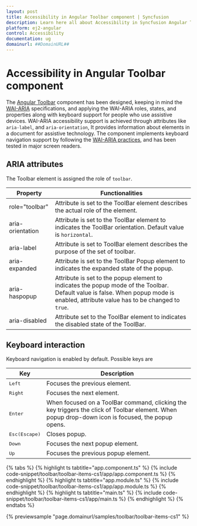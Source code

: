 ```yaml
---
layout: post
title: Accessibility in Angular Toolbar component | Syncfusion
description: Learn here all about Accessibility in Syncfusion Angular Toolbar component of Syncfusion Essential JS 2 and more.
platform: ej2-angular
control: Accessibility 
documentation: ug
domainurl: ##DomainURL##
---
```


# Accessibility in Angular Toolbar component

The [Angular Toolbar](https://www.syncfusion.com/angular-ui-components/angular-toolbar) component has been designed,  keeping in mind the [WAI-ARIA](http://www.w3.org/WAI/PF/aria-practices/) specifications, and applying the WAI-ARIA roles, states, and properties along with keyboard support for people who use assistive devices. WAI-ARIA accessibility support is achieved through attributes like `aria-label`, and `aria-orientation`, It provides information about elements in a document for assistive technology.  The component implements keyboard navigation support by following the [WAI-ARIA practices](https://www.w3.org/TR/wai-aria-practices/), and has been tested in major screen readers.

## ARIA attributes

The Toolbar element is assigned the role of `toolbar`.

|   **Property**  | **Functionalities** |
|-----------------| ------------------- |
|   role="toolbar"   | Attribute is set to the ToolBar element describes the actual role of the element. |
|  aria-orientation |  Attribute is set to the ToolBar element to indicates the ToolBar orientation. Default value is `horizontal`. |
|    aria-label    | Attribute is set to ToolBar element describes the purpose of the set of toolbar. |
|   aria-expanded  | Attribute is set to the ToolBar Popup  element to indicates the expanded state of the popup.|
|   aria-haspopup  | Attribute is set to the popup element to indicates the popup mode of the Toolbar. Default value is false. When popup mode is enabled, attribute value has to be changed to `true`. |
|  aria-disabled   | Attribute set to the ToolBar element to indicates the disabled state of the ToolBar. |

## Keyboard interaction

Keyboard navigation is enabled by default. Possible keys are

| Key           | Description                                                                         |
|---------------|-------------------------------------------------------------------------------------|
| <kbd>Left</kbd>    | Focuses the previous element.                                                    |
| <kbd>Right</kbd>   | Focuses the next element.                                                            |
| <kbd>Enter</kbd>         | When focused on a ToolBar command, clicking the key triggers the click of Toolbar element. When popup drop-down icon is focused, the popup opens. |
| <kbd>Esc(Escape)</kbd>           | Closes popup.                                                                     |
| <kbd>Down</kbd>   | Focuses the next popup element.                                                  |
| <kbd>Up</kbd>      | Focuses the previous popup element.                                                |

{% tabs %}
{% highlight ts tabtitle="app.component.ts" %}
{% include code-snippet/toolbar/toolbar-items-cs1/app/app.component.ts %}
{% endhighlight %}
{% highlight ts tabtitle="app.module.ts" %}
{% include code-snippet/toolbar/toolbar-items-cs1/app/app.module.ts %}
{% endhighlight %}
{% highlight ts tabtitle="main.ts" %}
{% include code-snippet/toolbar/toolbar-items-cs1/app/main.ts %}
{% endhighlight %}
{% endtabs %}
  
{% previewsample "page.domainurl/samples/toolbar/toolbar-items-cs1" %}
